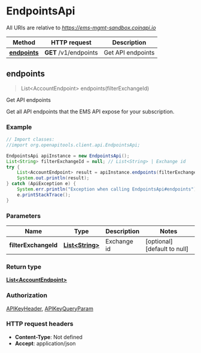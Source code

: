 # EndpointsApi

All URIs are relative to *https://ems-mgmt-sandbox.coinapi.io*

Method | HTTP request | Description
------------- | ------------- | -------------
[**endpoints**](EndpointsApi.md#endpoints) | **GET** /v1/endpoints | Get API endpoints



## endpoints

> List&lt;AccountEndpoint&gt; endpoints(filterExchangeId)

Get API endpoints

Get all API endpoints that the EMS API expose for your subscription.

### Example

```java
// Import classes:
//import org.openapitools.client.api.EndpointsApi;

EndpointsApi apiInstance = new EndpointsApi();
List<String> filterExchangeId = null; // List<String> | Exchange id
try {
    List<AccountEndpoint> result = apiInstance.endpoints(filterExchangeId);
    System.out.println(result);
} catch (ApiException e) {
    System.err.println("Exception when calling EndpointsApi#endpoints");
    e.printStackTrace();
}
```

### Parameters


Name | Type | Description  | Notes
------------- | ------------- | ------------- | -------------
 **filterExchangeId** | [**List&lt;String&gt;**](String.md)| Exchange id | [optional] [default to null]

### Return type

[**List&lt;AccountEndpoint&gt;**](AccountEndpoint.md)

### Authorization

[APIKeyHeader](../README.md#APIKeyHeader), [APIKeyQueryParam](../README.md#APIKeyQueryParam)

### HTTP request headers

- **Content-Type**: Not defined
- **Accept**: application/json

